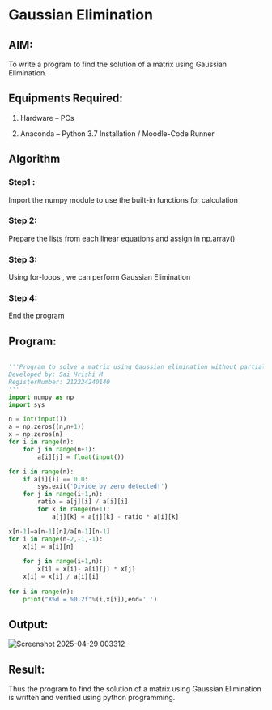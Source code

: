 # Gaussian Elimination

## AIM:

To write a program to find the solution of a matrix using Gaussian Elimination.

## Equipments Required:

1. Hardware – PCs

2. Anaconda – Python 3.7 Installation / Moodle-Code Runner

## Algorithm

### Step1 :

Import the numpy module to use the built-in functions for calculation

### Step 2: 

Prepare the lists from each linear equations and assign in np.array()

### Step 3: 

Using for-loops , we can perform Gaussian Elimination

### Step 4: 

End the program


## Program:

```python

'''Program to solve a matrix using Gaussian elimination without partial pivoting.
Developed by: Sai Hrishi M
RegisterNumber: 212224240140
'''
import numpy as np
import sys

n = int(input())
a = np.zeros((n,n+1))
x = np.zeros(n)
for i in range(n):
    for j in range(n+1):
        a[i][j] = float(input())

for i in range(n):
    if a[i][i] == 0.0:
        sys.exit('Divide by zero detected!')
    for j in range(i+1,n):
        ratio = a[j][i] / a[i][i]
        for k in range(n+1):
            a[j][k] = a[j][k] - ratio * a[i][k]

x[n-1]=a[n-1][n]/a[n-1][n-1]
for i in range(n-2,-1,-1):
    x[i] = a[i][n]
    
    for j in range(i+1,n):
        x[i] = x[i]- a[i][j] * x[j]
    x[i] = x[i] / a[i][i]
    
for i in range(n):
    print("X%d = %0.2f"%(i,x[i]),end=' ')

```

## Output:

![Screenshot 2025-04-29 003312](https://github.com/user-attachments/assets/d53b824f-272f-42e7-9763-aa75a61b9e6d)

## Result:
Thus the program to find the solution of a matrix using Gaussian Elimination is written and verified using python programming.

